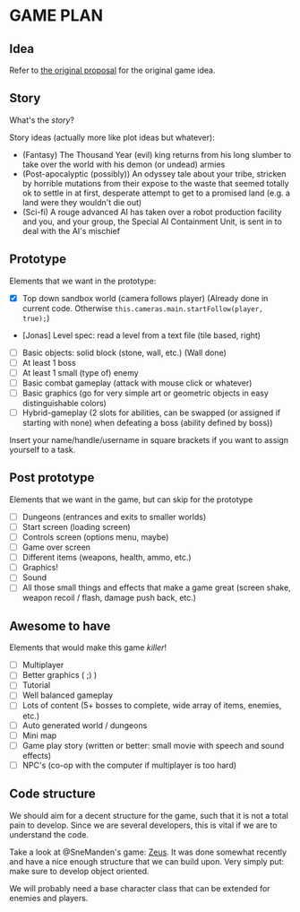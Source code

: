 # GAME PLAN

## Idea

Refer to [the original proposal](/proposals/realmofthemadgod.md) for the
original game idea.

## Story

What's the _story_?

Story ideas (actually more like plot ideas but whatever):

 - (Fantasy) The Thousand Year (evil) king returns from his long slumber to
   take over the world with his demon (or undead) armies
 - (Post-apocalyptic (possibly)) An odyssey tale about your tribe, stricken by
   horrible mutations from their expose to the waste that seemed totally ok to
   settle in at first, desperate attempt to get to a promised land (e.g. a land
   were they wouldn't die out)
 - (Sci-fi) A rouge advanced AI has taken over a robot production facility
   and you, and your group, the Special AI Containment Unit, is sent in to deal
   with the AI's mischief
 

## Prototype
Elements that we want in the prototype:

 - [X] Top down sandbox world (camera follows player) (Already done in
   current code. Otherwise `this.cameras.main.startFollow(player, true);`)
 - [Jonas] Level spec: read a level from a text file (tile based, right)
 - [ ] Basic objects: solid block (stone, wall, etc.) (Wall done)
 - [ ] At least 1 boss
 - [ ] At least 1 small (type of) enemy
 - [ ] Basic combat gameplay (attack with mouse click or whatever)
 - [ ] Basic graphics (go for very simple art or geometric objects in easy
   distinguishable colors)
 - [ ] Hybrid-gameplay (2 slots for abilities, can be swapped (or assigned if
   starting with none) when defeating a boss (ability defined by boss))
 
Insert your name/handle/username in square brackets if you want to assign
yourself to a task.

## Post prototype

Elements that we want in the game, but can skip for the prototype

 - [ ] Dungeons (entrances and exits to smaller worlds)
 - [ ] Start screen (loading screen)
 - [ ] Controls screen (options menu, maybe)
 - [ ] Game over screen
 - [ ] Different items (weapons, health, ammo, etc.)
 - [ ] Graphics!
 - [ ] Sound
 - [ ] All those small things and effects that make a game great (screen 
   shake, weapon recoil / flash, damage push back, etc.)

## Awesome to have

Elements that would make this game _killer_!

 - [ ] Multiplayer
 - [ ] Better graphics ( ;) )
 - [ ] Tutorial
 - [ ] Well balanced gameplay
 - [ ] Lots of content (5+ bosses to complete, wide array of items, enemies, 
   etc.)
 - [ ] Auto generated world / dungeons
 - [ ] Mini map
 - [ ] Game play story (written or better: small movie with speech and sound 
   effects)
 - [ ] NPC's (co-op with the computer if multiplayer is too hard)

## Code structure

We should aim for a decent structure for the game, such that it is not a
total pain to develop. Since we are several developers, this is vital if we
are to understand the code.

Take a look at @SneManden's game: [Zeus](https://github.com/SneManden/zeus).
It was done somewhat recently and have a nice enough structure that we can
build upon. Very simply put: make sure to develop object oriented.

We will probably need a base character class that can be extended for enemies
and players.
